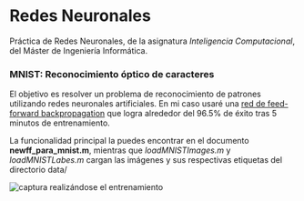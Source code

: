 # Redes Neuronales

Práctica de Redes Neuronales, de la asignatura *Inteligencia Computacional*, del Máster de Ingeniería Informática.


### MNIST: Reconocimiento óptico de caracteres

El objetivo  es resolver un problema de reconocimiento de patrones utilizando redes neuronales artificiales. En mi caso usaré una [red de feed-forward backpropagation](http://radio.feld.cvut.cz/matlab/toolbox/nnet/newff.html) que logra alrededor del 96.5% de éxito tras 5 minutos de entrenamiento.

La funcionalidad principal la puedes encontrar en el documento **newff_para_mnist.m**, mientras que *loadMNISTImages.m* y *loadMNISTLabes.m* cargan las imágenes y sus respectivas etiquetas del directorio data/


![captura realizándose el entrenamiento](http://i.imgur.com/zwKnDbS.png)


